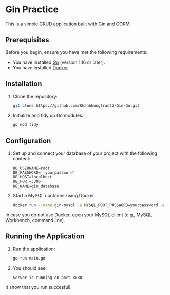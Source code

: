 # Gin Practice

This is a simple CRUD application built with [Gin](https://github.com/gin-gonic/gin) and [GORM](https://gorm.io/).

## Prerequisites

Before you begin, ensure you have met the following requirements:
- You have installed [Go](https://golang.org/doc/install) (version 1.16 or later).
- You have installed [Docker](https://docs.docker.com/get-docker/).

## Installation

1. Clone the repository:
    ```sh
    git clone https://github.com/Khanhhungtran23/Gin-Go.git
    ```

2. Initialize and tidy up Go modules:
    ```sh
    go mod tidy
    ```

## Configuration

1. Set up and connect your database of your project with the following content:
    ```env
    DB_USERNAME=root
    DB_PASSWORD= 'yourpassword'
    DB_HOST=localhost
    DB_PORT=3306
    DB_NAME=gin_database
    ```
2. Start a MySQL container using Docker:
    ```sh
    docker run --name gin-mysql -e MYSQL_ROOT_PASSWORD=yourpassword -e MYSQL_DATABASE=gin_practice -p 3306:3306 -d mysql:latest
    ```
In case you do not use Docker, open your MySQL client (e.g., MySQL Workbench, command line).

## Running the Application

1. Run the application:
    ```sh
    go run main.go
    ```

2. You should see:
    ```plaintext
    Server is running on port 8080
    ```
It show that you run succesfull.
